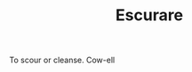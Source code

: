 ---
title: Escurare
letter: E
permalink: "/definitions/bld-escurare.html"
body: To scour or cleanse. Cow-ell
published_at: '2018-07-07'
source: Black's Law Dictionary 2nd Ed (1910)
layout: post
---